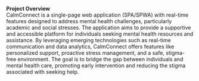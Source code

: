 <strong>Project Overview</strong>
<br>
CalmConnect is a single-page web application (SPA/SPWA) with real-time features designed to address mental health challenges, particularly academic and social stresses. The application aims to provide a supportive and accessible platform for individuals seeking mental health resources and assistance. By leveraging emerging technologies such as real-time communication and data analytics, CalmConnect offers features like personalized support, proactive stress management, and a safe, stigma-free environment. The goal is to bridge the gap between individuals and mental health care, promoting early intervention and reducing the stigma associated with seeking help.
